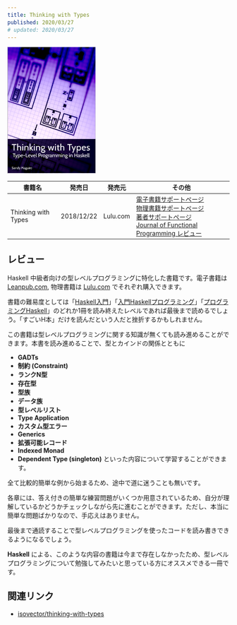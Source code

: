 ```yaml
---
title: Thinking with Types
published: 2020/03/27
# updated: 2020/03/27
---
```


<img src="/images/books/twt.png" alt="Thinking with Types 表紙" width="200px">

書籍名           | 発売日  | 発売元    | その他
----------|--------|------|---------------------
Thinking with Types | 2018/12/22 | Lulu.com | [電子書籍サポートページ][ebook-leanpub]<br>[物理書籍サポートページ][ebook-lulu]<br>[著者サポートページ][en-support]<br>[Journal of Functional Programming レビュー][en-review]

## レビュー

Haskell 中級者向けの型レベルプログラミングに特化した書籍です。電子書籍は [Leanpub.com][ebook-leanpub], 物理書籍は [Lulu.com][ebook-lulu] でそれぞれ購入できます。

書籍の難易度としては「[Haskell入門](./haskell-nyumon.html)」「[入門Haskellプログラミング](./get-programming-with-haskell.html)」「[プログラミングHaskell](./programming-haskell.html)」のどれか1冊を読み終えたレベルであれば最後まで読めるでしょう。「すごいH本」だけを読んだという人だと挫折するかもしれません。

この書籍は型レベルプログラミングに関する知識が無くても読み進めることができます。本書を読み進めることで、型とカインドの関係とともに

- **GADTs**
- **制約 (Constraint)**
- **ランクN型**
- **存在型**
- **型族**
- **データ族**
- **型レベルリスト**
- **Type Application**
- **カスタム型エラー**
- **Generics**
- **拡張可能レコード**
- **Indexed Monad**
- **Dependent Type (singleton)** といった内容について学習することができます。

全て比較的簡単な例から始まるため、途中で道に迷うことも無いです。

各章には、答え付きの簡単な練習問題がいくつか用意されているため、自分が理解しているかどうかチェックしながら先に進むことができます。ただし、本当に簡単な問題ばかりなので、手応えはありません。

最後まで通読することで型レベルプログラミングを使ったコードを読み書きできるようになるでしょう。

**Haskell** による、このような内容の書籍は今まで存在しなかったため、型レベルプログラミングについて勉強してみたいと思っている方にオススメできる一冊です。

## 関連リンク

- [isovector/thinking-with-types](https://github.com/isovector/thinking-with-types)

[en-support]: https://thinkingwithtypes.com/
[en-review]: https://www.cambridge.org/core/journals/journal-of-functional-programming/article/review-of-thinking-with-types-by-sandy-maguire-leanpub-2019/151CBE6431DDB2C828F77CECDDAA828B

[ebook-leanpub]: https://leanpub.com/thinking-with-types
[ebook-lulu]: http://www.lulu.com/shop/sandy-maguire/thinking-with-types/hardcover/product-23922949.html